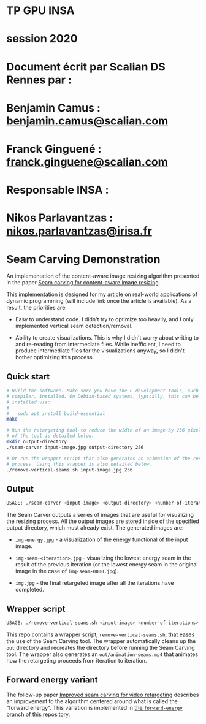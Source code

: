 # TP GPU INSA
# session 2020
# Document écrit par Scalian DS Rennes par :
# Benjamin Camus  : benjamin.camus@scalian.com
# Franck Ginguené : franck.ginguene@scalian.com

# Responsable INSA : 
# Nikos Parlavantzas : nikos.parlavantzas@irisa.fr

Seam Carving Demonstration
==========================

An implementation of the content-aware image resizing algorithm presented in the paper [Seam carving for content-aware image resizing](https://dl.acm.org/citation.cfm?id=1276390).

This implementation is designed for my article on real-world applications of dynamic programming (will include link once the article is available). As a result, the priorities are:

- Easy to understand code. I didn't try to optimize too heavily, and I only implemented vertical seam detection/removal.

- Ability to create visualizations. This is why I didn't worry about writing to and re-reading from intermediate files. While inefficient, I need to produce intermediate files for the visualizations anyway, so I didn't bother optimizing this process.

Quick start
-----------

```sh
# Build the software. Make sure you have the C development tools, such as a
# compiler, installed. On Debian-based systems, typically, this can be
# installed via:
#
#   sudo apt install build-essential
make

# Run the retargeting tool to reduce the width of an image by 256 pixels. Usage
# of the tool is detailed below:
mkdir output-directory
./seam-carver input-image.jpg output-directory 256

# Or run the wrapper script that also generates an animation of the resizing
# process. Using this wrapper is also detailed below.
./remove-vertical-seams.sh input-image.jpg 256
```

Output
------

```sh
USAGE: ./seam-carver <input-image> <output-directory> <number-of-iterations>
```

The Seam Carver outputs a series of images that are useful for visualizing the resizing process. All the output images are stored inside of the specified output directory, which must already exist. The generated images are:

- `img-energy.jpg` - a visualization of the energy functional of the input image.
- `img-seam-<iteration>.jpg` - visualizing the lowest energy seam in the result of the previous iteration (or the lowest energy seam in the original image in the case of `img-seam-0000.jpg`).

- `img.jpg` - the final retargeted image after all the iterations have completed.

Wrapper script
--------------

```sh
USAGE: ./remove-vertical-seams.sh <input-image> <number-of-iterations>
```

This repo contains a wrapper script, `remove-vertical-seams.sh`, that eases the use of the Seam Carving tool. The wrapper automatically cleans up the `out` directory and recreates the directory before running the Seam Carving tool. The wrapper also generates an `out/animation-seams.mp4` that animates how the retargeting proceeds from iteration to iteration.

Forward energy variant
----------------------

The follow-up paper [Improved seam carving for video retargeting](https://dl.acm.org/citation.cfm?id=1360615) describes an improvement to the algorithm centered around what is called the "forward energy". This variation is implemented in [the `forward-energy` branch of this repository](https://github.com/avik-das/seam-carver/tree/forward-energy).
